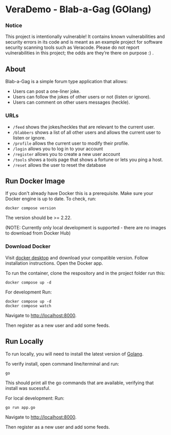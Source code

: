 # VeraDemo - Blab-a-Gag (GOlang)

### Notice
This project is intentionally vulnerable! It contains known vulnerabilities and security errors in its code and is meant as an example project for software security scanning tools such as Veracode. Please do not report vulnerabilities in this project; the odds are they’re there on purpose :) .

## About
Blab-a-Gag is a simple forum type application that allows:

- Users can post a one-liner joke.
- Users can follow the jokes of other users or not (listen or ignore).
- Users can comment on other users messages (heckle).

### URLs
- `/feed` shows the jokes/heckles that are relevant to the current user.
- `/blabbers` shows a list of all other users and allows the current user to listen or ignore.
- `/profile` allows the current user to modify their profile.
- `/login` allows you to log in to your account
- `/register` allows you to create a new user account
- `/tools` shows a tools page that shows a fortune or lets you ping a host.
- `/reset` allows the user to reset the database

## Run Docker Image
If you don't already have Docker this is a prerequisite.  Make sure your Docker engine is up to date.  To check, run:

	docker compose version

The version should be >= 2.22.

(NOTE: Currently only local development is supported - there are no images to download from Docker Hub)


### Download Docker
Visit [docker desktop](https://www.docker.com/products/docker-desktop/) and download your compatible version.  Follow installation instructions.  Open the Docker app.

To run the container, clone the respository and in the project folder run this:

    docker compose up -d

For development
Run:

    docker compose up -d
    docker compose watch

Navigate to [http://localhost:8000](http://localhost:8000).

Then register as a new user and add some feeds.

## Run Locally
To run locally, you will need to install the latest version of [Golang](https://go.dev/dl/).

To verify install, open command line/terminal and run:

    go

This should print all the go commands that are available, verifying that install was sucessful. 

For local development:
Run:

    go run app.go

Navigate to [http://localhost:8000](http://localhost:8000).

Then register as a new user and add some feeds.


